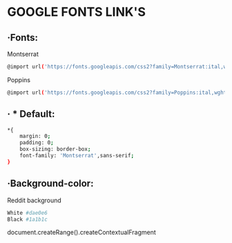 # GOOGLE FONTS LINK'S

## ·Fonts:

Montserrat
```sh
@import url('https://fonts.googleapis.com/css2?family=Montserrat:ital,wght@0,100;0,200;0,300;0,400;0,500;0,600;0,700;0,800;0,900;1,100;1,200;1,300;1,400;1,500;1,600;1,700;1,800;1,900&display=swap');
```

Poppins 
```sh
@import url('https://fonts.googleapis.com/css2?family=Poppins:ital,wght@0,100;0,200;0,300;0,400;0,500;0,600;0,700;0,800;0,900;1,100;1,200;1,300;1,400;1,500;1,600;1,700;1,800;1,900&display=swap');
```
## · * Default: 
```sh
*{
    margin: 0;
    padding: 0;
    box-sizing: border-box;
    font-family: 'Montserrat',sans-serif;
}
```

## ·Background-color:

Reddit background
```sh
White #dae0e6
Black #1a1b1c
```

document.createRange().createContextualFragment
